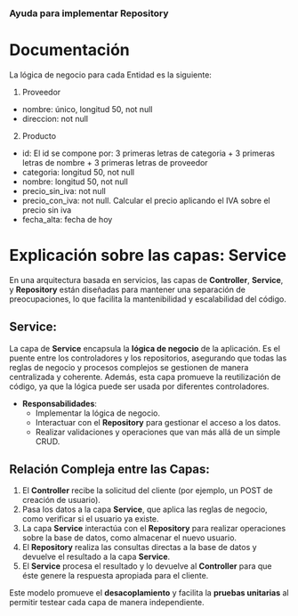 ### Ayuda para implementar Repository

# Documentación

La lógica de negocio para cada Entidad es la siguiente:

1. Proveedor
- nombre: único, longitud 50, not null
- direccion: not null


2. Producto
- id: El id se compone por: 3 primeras letras de categoria + 3 primeras letras de nombre + 3 primeras letras de proveedor
- categoria: longitud 50, not null
- nombre: longitud 50, not null
- precio_sin_iva: not null
- precio_con_iva: not null. Calcular el precio aplicando el IVA sobre el precio sin iva
- fecha_alta: fecha de hoy


# Explicación sobre las capas: Service

En una arquitectura basada en servicios, las capas de **Controller**, **Service**, y **Repository** están diseñadas para mantener una separación de preocupaciones, lo que facilita la mantenibilidad y escalabilidad del código.


## Service:
La capa de **Service** encapsula la **lógica de negocio** de la aplicación. Es el puente entre los controladores y los repositorios, asegurando que todas las reglas de negocio y procesos complejos se gestionen de manera centralizada y coherente. Además, esta capa promueve la reutilización de código, ya que la lógica puede ser usada por diferentes controladores.

- **Responsabilidades**:
    - Implementar la lógica de negocio.
    - Interactuar con el **Repository** para gestionar el acceso a los datos.
    - Realizar validaciones y operaciones que van más allá de un simple CRUD.


## Relación Compleja entre las Capas:
1. El **Controller** recibe la solicitud del cliente (por ejemplo, un POST de creación de usuario).
2. Pasa los datos a la capa **Service**, que aplica las reglas de negocio, como verificar si el usuario ya existe.
3. La capa **Service** interactúa con el **Repository** para realizar operaciones sobre la base de datos, como almacenar el nuevo usuario.
4. El **Repository** realiza las consultas directas a la base de datos y devuelve el resultado a la capa **Service**.
5. El **Service** procesa el resultado y lo devuelve al **Controller** para que éste genere la respuesta apropiada para el cliente.

Este modelo promueve el **desacoplamiento** y facilita la **pruebas unitarias** al permitir testear cada capa de manera independiente.

